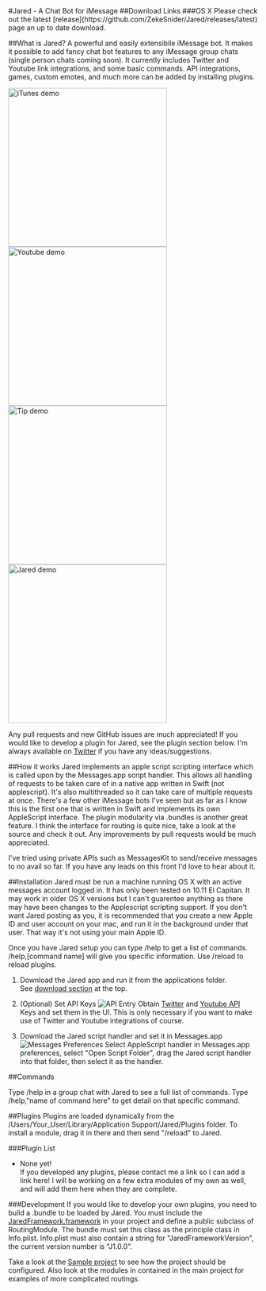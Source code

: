 <a name='Jared'/>
#Jared - A Chat Bot for iMessage

<a name='Download'/>
##Download Links
###OS X
Please check out the latest [release](https://github.com/ZekeSnider/Jared/releases/latest) page an up to date download.

##What is Jared?
A powerful and easily extensibile iMessage bot. It makes it possible to add fancy chat bot features to any iMessage group chats (single person chats coming soon). It currently includes Twitter and Youtube link integrations, and some basic commands. API integrations, games, custom emotes, and much more can be added by installing plugins. 

<img src="/Screenshots/iTunes.gif" alt="iTunes demo" width="320"> <img src="/Screenshots/Youtube.gif" alt="Youtube demo" width="320"> <img src="/Screenshots/Tip.gif" alt="Tip demo" width="320"> <img src="/Screenshots/Jared.gif" alt="Jared demo" width="320">

Any pull requests and new GitHub issues are much appreciated! If you would like to develop a plugin for Jared, see the plugin section below. I'm always available on [Twitter](https://twitter.com/tngzeke) if you have any ideas/suggestions.

##How it works
Jared implements an apple script scripting interface which is called upon by the Messages.app script handler. This allows all handling of requests to be taken care of in a native app written in Swift (not applescript). It's also multithreaded so it can take care of multiple requests at once. There's a few other iMessage bots I've seen but as far as I know this is the first one that is written in Swift and implements its own AppleScript interface. The plugin modularity via .bundles is another great feature. I think the interface for routing is quite nice, take a look at the source and check it out. Any improvements by pull requests would be much appreciated.

I've tried using private APIs such as MessagesKit to send/receive messages to no avail so far. If you have any leads on this front I'd love to hear about it.

##Installation
Jared must be run a machine running OS X with an active messages account logged in. It has only been tested on 10.11 El Capitan. It may work in older OS X versions but I can't guarentee anything as there may have been changes to the Applescript scripting support. If you don't want Jared posting as you, it is recommended that you create a new Apple ID and user account on your mac, and run it in the background under that user. That way it's not using your main Apple ID.  

Once you have Jared setup you can type /help to get a list of commands. /help,[command name] will give you specific information. Use /reload to reload plugins.

1. Download the Jared app and run it from the applications folder.  
See [download section](#Download) at the top. 

2. (Optional) Set API Keys
![API Entry](/Screenshots/Preferences.png)
Obtain [Twitter](https://apps.twitter.com) and [Youtube API](https://developers.google.com/youtube/registering_an_application) Keys and set them in the UI. This is only necessary if you want to make use of Twitter and Youtube integrations of course.

3. Download the Jared script handler and set it in Messages.app
![Messages Preferences](/Screenshots/MessagesPreferences.png)
Select AppleScript handler in Messages.app preferences, select "Open Script Folder", drag the Jared script handler into that folder, then select it as the handler.

##Commands

Type /help in a group chat with Jared to see a full list of commands. Type /help,"name of command here" to get detail on that specific command. 

##Plugins
Plugins are loaded dynamically from the /Users/Your_User/Library/Application Support/Jared/Plugins folder. To install a module, drag it in there and then send "/reload" to Jared. 

###Plugin List
* None yet!  
If you developed any plugins, please contact me a link so I can add a link here! I will be working on a few extra modules of my own as well, and will add them here when they are complete.

###Development
If you would like to develop your own plugins, you need to build a .bundle to be loaded by Jared. You must include the [JaredFramework.framework](/JaredFramework/JaredFramework.framework) in your project and define a public subclass of RoutingModule. The bundle must set this class as the principle class in Info.plist. Info.plist must also contain a string for "JaredFrameworkVersion", the current version number is "J1.0.0".

Take a look at the [Sample project](/SampleModule) to see how the project should be configured. Also look at the modules in contained in the main project for examples of more complicated routings.  
